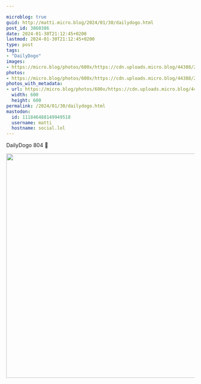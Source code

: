 ```yaml
---

microblog: true
guid: http://matti.micro.blog/2024/01/30/dailydogo.html
post_id: 3860386
date: 2024-01-30T21:12:45+0200
lastmod: 2024-01-30T21:12:45+0200
type: post
tags:
- "DailyDogo"
images:
- https://micro.blog/photos/600x/https://cdn.uploads.micro.blog/44388/2024/b03214666868403b9b41bfc5fc6416a1.jpg
photos:
- https://micro.blog/photos/600x/https://cdn.uploads.micro.blog/44388/2024/b03214666868403b9b41bfc5fc6416a1.jpg
photos_with_metadata:
- url: https://micro.blog/photos/600x/https://cdn.uploads.micro.blog/44388/2024/b03214666868403b9b41bfc5fc6416a1.jpg
  width: 600
  height: 600
permalink: /2024/01/30/dailydogo.html
mastodon:
  id: 111846488149949518
  username: matti
  hostname: social.lol
---
```

DailyDogo 804 🐶

<img src="/media/uploads/2024/b03214666868403b9b41bfc5fc6416a1.jpg" width="600" height="600" alt="" />
